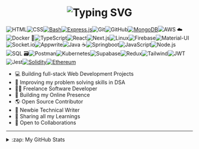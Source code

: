 <h1 align='center'>
<img src="https://readme-typing-svg.demolab.com?font=Fira+Code&weight=600&size=22&pause=1000&color=3F90F7&random=false&width=535&lines=%E2%9C%A8+Namaste%2C+Welcome+to+my+Mini+World!" alt="Typing SVG" />
</h1>

![HTML](https://img.shields.io/badge/HTML5-E34F26?style=for-the-badge&logo=html5&logoColor=white)![CSS](https://img.shields.io/badge/CSS3-1572B6?style=for-the-badge&logo=css3&logoColor=white)[![Bash](https://img.shields.io/badge/Bash-4EAA25?style=for-the-badge&logo=gnu-bash&logoColor=white)](https://www.gnu.org/software/bash/)[![Express.js](https://img.shields.io/badge/Express.js-%23404D59.svg?style=for-the-badge&logo=express&logoColor=white)](https://expressjs.com/)![Git](https://img.shields.io/badge/git-%23F05033.svg?style=for-the-badge&logo=git&logoColor=white)![GitHub](https://img.shields.io/badge/github-%23121011.svg?style=for-the-badge&logo=github&logoColor=white)[![MongoDB](https://img.shields.io/badge/MongoDB-13aa52?style=for-the-badge&logo=mongodb&logoColor=white)](https://www.mongodb.com/)![AWS ☁️](https://img.shields.io/badge/%E2%98%81%EF%B8%8F_AWS-%23FF2900.svg?style=for-the-badge&logo=amazon-aws&logoColor=white)![Docker 🐳](https://img.shields.io/badge/Docker-%230db7ed.svg?style=for-the-badge&logo=docker&logoColor=white)![TypeScript](https://img.shields.io/badge/TypeScript-D2691E?style=for-the-badge&logo=typescript&logoColor=white)![React](https://img.shields.io/badge/React-61DAFB?style=for-the-badge&logo=react&logoColor=black)![Next.js](https://img.shields.io/badge/Next.js-000000?style=for-the-badge&logo=next.js&logoColor=white)![Linux](https://img.shields.io/badge/Linux-ffffff?style=for-the-badge&logo=linux&logoColor=black)![Firebase](https://img.shields.io/badge/Firebase-FFCA28?style=for-the-badge&logo=firebase&logoColor=black)![Material-UI](https://img.shields.io/badge/MUI-3d85c6?style=for-the-badge&logo=mui&logoColor=white)![Socket.io](https://img.shields.io/badge/Socket.io-010101?style=for-the-badge&logo=socket.io&logoColor=white)![Appwrite](https://img.shields.io/badge/Appwrite-F02E65?style=for-the-badge&logo=appwrite&logoColor=white)![Java ☕](https://img.shields.io/badge/%E2%98%95%EF%B8%8F_Java-ED8B00?style=for-the-badge&logo=java&logoColor=white)![Springboot](https://img.shields.io/badge/Spring_Boot-754111?style=for-the-badge&logo=spring-boot)![JavaScript](https://img.shields.io/badge/JavaScript-F7DF1E?style=for-the-badge&logo=javascript&logoColor=black)![Node.js](https://img.shields.io/badge/Node.js-43853D?style=for-the-badge&logo=node.js&logoColor=white)![SQL 🗃️](https://img.shields.io/badge/%F0%9F%97%83%EF%B8%8F_SQL-CC2927?style=for-the-badge&logo=sql&logoColor=white)![Postman](https://img.shields.io/badge/Postman-FF6C37?style=for-the-badge&logo=postman&logoColor=white)![Kubernetes](https://img.shields.io/badge/kubernetes-%23326ce5.svg?style=for-the-badge&logo=kubernetes&logoColor=white)![Supabase](https://img.shields.io/badge/Supabase-3FCF77E?style=for-the-badge&logo=supabase&logoColor=white)![Redux](https://img.shields.io/badge/Redux-702ad4?style=for-the-badge&logo=redux&logoColor=white)![Tailwind](https://img.shields.io/badge/Tailwind-20283c?style=for-the-badge&logo=tailwind-css&logoColor=%2361DAFB)![JWT](https://img.shields.io/badge/JWT-ad0e98?style=for-the-badge&logo=json-web-tokens&logoColor=white)![Jest](https://img.shields.io/badge/Jest-C21325?style=for-the-badge&logo=jest&logoColor=white)[![Solidity](https://img.shields.io/badge/Solidity-16537e?style=for-the-badge&logo=solidity&logoColor=white)](https://ethereum.org/en/developers/solidity/)[![Ethereum](https://img.shields.io/badge/Ethereum-3C3C3D?style=for-the-badge&logo=ethereum&logoColor=white)](https://ethereum.org/en/)

- 💻 Building full-stack Web Development Projects
- 🧮 Improving my problem solving skills in DSA
- 👨‍💻 Freelance Software Developer
- 💪 Building my Online Presence
- 🌎 Open Source Contributor
- 📝 Newbie Technical Writer
- 🤗 Sharing all my Learnings
- 🤝 Open to Collaborations
  
---

<details>
  <summary>:zap: My GitHub Stats</summary>
  &emsp;
<div>  
  <a title="GitHub Readme Stats"><img src="https://fabianocouto-readme-stats.vercel.app/api?username=vishalsingh2972&show_icons=true&include_all_commits=true&count_private=true&theme=github_dark_dimmed&hide=stars&line_height=28&v1&rank_icon=github&text_color=adbac7&title_color=7cfe9e&icon_color=7cfe9e" width=49.6% />
  </a>
  <a title="Github Readme Streak Stats"><img src="https://github-readme-streak-stats.herokuapp.com/?user=vishalsingh2972&background=24292f&border=373e47&stroke=373e47&currStreakNum=adbac7&sideNums=adbac7&sideLabels=adbac7&dates=adbac7&ring=7cfe9e&currStreakLabel=7cfe9e&fire=213658k" alt="vishalsingh2972" width=49.79% />
  </a>
</div>
</details>
